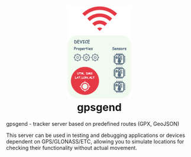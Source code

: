<h1 align="center">
  <img src="./.github/gpsgen-logo.png" alt="GPS data generator" height="250px">
  <br />gpsgend
</h1>

gpsgend - tracker server based on predefined routes (GPX, GeoJSON)

This server can be used in testing and debugging applications or devices dependent on GPS/GLONASS/ETC, allowing you to simulate locations for checking their functionality without actual movement.
